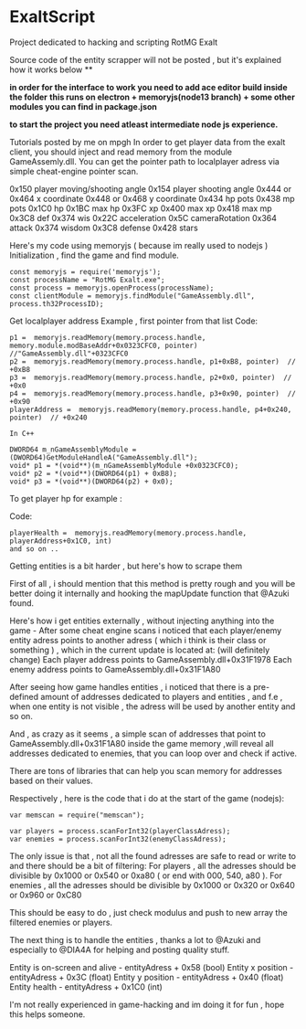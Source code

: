 # ExaltScript
Project dedicated to hacking and scripting RotMG Exalt

Source code of the entity scrapper will not be posted , but it's explained how it works below **

**in order for the interface to work you need to add ace editor build inside the folder**
**this runs on electron + memoryjs(node13 branch) + some other modules you can find in package.json**

**to start the project you need atleast intermediate node js experience.**

Tutorials posted by me on mpgh
In order to get player data from the exalt client, you should inject and read memory from the module GameAssemly.dll.
You can get the pointer path to localplayer adress via simple cheat-engine pointer scan.

0x150 player moving/shooting angle
0x154 player shooting angle
0x444 or 0x464 x coordinate
0x448 or 0x468 y coordinate
0x434 hp pots
0x438 mp pots
0x1C0 hp
0x1BC max hp
0x3FC xp
0x400 max xp
0x418 max mp
0x3C8 def
0x374 wis
0x22C acceleration
0x5C cameraRotation
0x364 attack
0x374 wisdom 
0x3C8 defense
0x428 stars

Here's my code using memoryjs ( because im really used to nodejs )
Initialization , find the game and find module.
```
const memoryjs = require('memoryjs');
const processName = "RotMG Exalt.exe";
const process = memoryjs.openProcess(processName);
const clientModule = memoryjs.findModule("GameAssembly.dll", process.th32ProcessID);
```
Get localplayer address
Example , first pointer from that list
Code:
```
p1 =  memoryjs.readMemory(memory.process.handle, memory.module.modBaseAddr+0x0323CFC0, pointer)  //"GameAssembly.dll"+0323CFC0
p2 =  memoryjs.readMemory(memory.process.handle, p1+0xB8, pointer)  // +0xB8
p3 =  memoryjs.readMemory(memory.process.handle, p2+0x0, pointer)  // +0x0
p4 =  memoryjs.readMemory(memory.process.handle, p3+0x90, pointer)  // +0x90
playerAddress =  memoryjs.readMemory(memory.process.handle, p4+0x240, pointer)  // +0x240

In C++

DWORD64 m_nGameAssemblyModule = (DWORD64)GetModuleHandleA("GameAssembly.dll");
void* p1 = *(void**)(m_nGameAssemblyModule +0x0323CFC0);
void* p2 = *(void**)(DWORD64(p1) + 0xB8);
void* p3 = *(void**)(DWORD64(p2) + 0x0);
```

To get player hp for example :


Code:
```
playerHealth =  memoryjs.readMemory(memory.process.handle, playerAddress+0x1C0, int)
and so on ..
```


Getting entities is a bit harder , but here's how to scrape them

First of all , i should mention that this method is pretty rough and you will be better doing it internally and hooking the mapUpdate function that @Azuki found.

Here's how i get entities externally , without injecting anything into the game -
After some cheat engine scans i noticed that each player/enemy entity adress points to another adress ( which i think is their class or something ) , which in the current update is located at: (will definitely change)
Each player address points to GameAssembly.dll+0x31F1978
Each enemy address points to GameAssembly.dll+0x31F1A80

After seeing how game handles entities , i noticed that there is a pre-defined amount of addresses dedicated to players and entities , and f.e , when one entity is not visible , the adress will be used by another entity and so on.

And , as crazy as it seems , a simple scan of addresses that point to GameAssembly.dll+0x31F1A80 inside the game memory ,will reveal all addresses dedicated to enemies, that you can loop over and check if active.

There are tons of libraries that can help you scan memory for addresses based on their values.

Respectively , here is the code that i do at the start of the game (nodejs):

```
var memscan = require("memscan");

var players = process.scanForInt32(playerClassAdress);
var enemies = process.scanForInt32(enemyClassAdress);
```
The only issue is that , not all the found adresses are safe to read or write to and there should be a bit of filtering:
For players , all the adresses should be divisible by 0x1000 or 0x540 or 0xa80 ( or end with 000, 540, a80 ).
For enemies , all the adresses should be divisible by 0x1000 or 0x320 or 0x640 or 0x960 or 0xC80

This should be easy to do , just check modulus and push to new array the filtered enemies or players.


The next thing is to handle the entities , thanks a lot to @Azuki and especially to @DIA4A for helping and posting quality stuff.

Entity is on-screen and alive - entityAdress + 0x58 (bool)
Entity x position - entityAdress + 0x3C (float)
Entity y position - entityAdress + 0x40 (float)
Entity health - entityAdress + 0x1C0 (int)

I'm not really experienced in game-hacking and im doing it for fun , hope this helps someone.
